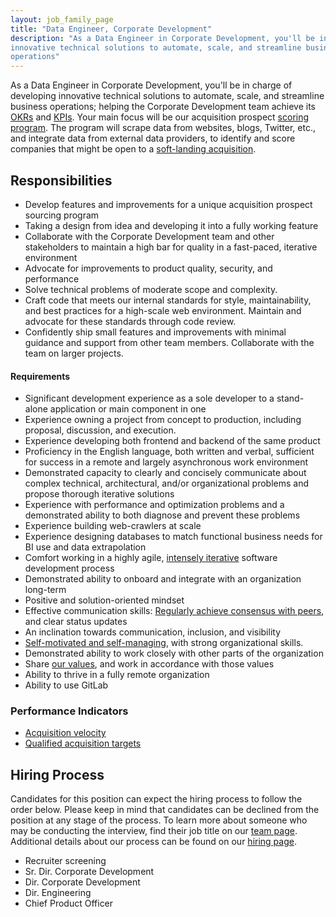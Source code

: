 ```yaml
---
layout: job_family_page
title: "Data Engineer, Corporate Development"
description: "As a Data Engineer in Corporate Development, you'll be in charge of developing
innovative technical solutions to automate, scale, and streamline business
operations"
---
```


As a Data Engineer in Corporate Development, you'll be in charge of developing
innovative technical solutions to automate, scale, and streamline business
operations; helping the Corporate Development team achieve its
[OKRs](https://about.gitlab.com/company/okrs/) and [KPIs](https://about.gitlab.com/company/kpis/). Your main focus will be
our acquisition prospect
[scoring program](https://gitlab.com/gitlab-com/corporate-development/issues/1).
The program will scrape data from websites, blogs, Twitter, etc., and integrate
data from external data providers, to identify and score companies that might be
open to a [soft-landing acquisition](https://about.gitlab.com/blog/2019/07/30/gitlab-acquisitions/).

## Responsibilities

- Develop features and improvements for a unique acquisition prospect sourcing program
- Taking a design from idea and developing it into a fully working feature
- Collaborate with the Corporate Development team and other stakeholders to maintain a high bar for quality in a fast-paced, iterative environment
- Advocate for improvements to product quality, security, and performance
- Solve technical problems of moderate scope and complexity.
- Craft code that meets our internal standards for style, maintainability, and best practices for a high-scale web environment. Maintain and advocate for these standards through code review.
- Confidently ship small features and improvements with minimal guidance and support from other team members. Collaborate with the team on larger projects.

#### Requirements

- Significant development experience as a sole developer to a stand-alone application or main component in one
- Experience owning a project from concept to production, including proposal, discussion, and execution.
- Experience developing both frontend and backend of the same product
- Proficiency in the English language, both written and verbal, sufficient for success in a remote and largely asynchronous work environment
- Demonstrated capacity to clearly and concisely communicate about complex technical, architectural, and/or organizational problems and propose thorough iterative solutions
- Experience with performance and optimization problems and a demonstrated ability to both diagnose and prevent these problems
- Experience building web-crawlers at scale
- Experience designing databases to match functional business needs for BI use and data extrapolation
- Comfort working in a highly agile, [intensely iterative][iteration] software development process
- Demonstrated ability to onboard and integrate with an organization long-term
- Positive and solution-oriented mindset
- Effective communication skills: [Regularly achieve consensus with peers][collaboration], and clear status updates
- An inclination towards communication, inclusion, and visibility
- [Self-motivated and self-managing][efficiency], with strong organizational skills.
- Demonstrated ability to work closely with other parts of the organization
- Share [our values][values], and work in accordance with those values
- Ability to thrive in a fully remote organization
- Ability to use GitLab

### Performance Indicators

- [Acquisition velocity](https://about.gitlab.com/handbook/product/performance-indicators/)
- [Qualified acquisition targets](https://about.gitlab.com/handbook/product/performance-indicators/)

## Hiring Process

Candidates for this position can expect the hiring process to follow the order below. Please keep in mind that candidates can be declined from the position at any stage of the process. To learn more about someone who may be conducting the interview, find their job title on our [team page](https://about.gitlab.com/company/team/).
Additional details about our process can be found on our [hiring page](https://about.gitlab.com/handbook/hiring/).
- Recruiter screening
- Sr. Dir. Corporate Development
- Dir. Corporate Development
- Dir. Engineering
- Chief Product Officer

[values]: /handbook/values/
[collaboration]: /handbook/values/#collaboration
[efficiency]: /handbook/values/#efficiency
[iteration]: /handbook/values/#iteration
